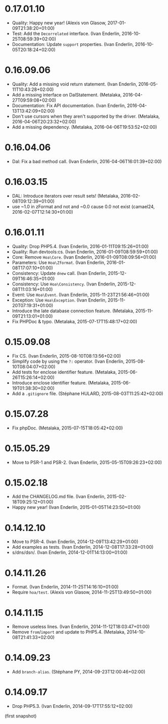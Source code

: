 # 0.17.01.10

  * Quality: Happy new year! (Alexis von Glasow, 2017-01-09T21:38:20+01:00)
  * Test: Add the `Decorrelated` interface. (Ivan Enderlin, 2016-10-25T08:59:39+02:00)
  * Documentation: Update `support` properties. (Ivan Enderlin, 2016-10-05T20:18:24+02:00)

# 0.16.09.06

  * Quality: Add a missing void return statement. (Ivan Enderlin, 2016-05-11T10:43:28+02:00)
  * Add a missing interface on DalStatement. (Metalaka, 2016-04-27T09:59:08+02:00)
  * Documentation: Fix API documentation. (Ivan Enderlin, 2016-04-13T13:42:09+02:00)
  * Don't use cursors when they aren't supported by the driver. (Metalaka, 2016-04-06T20:23:32+02:00)
  * Add a missing dependency. (Metalaka, 2016-04-06T19:53:52+02:00)

# 0.16.04.06

  * Dal: Fix a bad method call. (Ivan Enderlin, 2016-04-06T16:01:39+02:00)

# 0.16.03.15

  * DAL: Introduce iterators over result sets! (Metalaka, 2016-02-08T09:12:39+01:00)
  * use ~1.0 in zFormat and not and ~0.0 cause 0.0 not exist (camael24, 2016-02-07T12:14:30+01:00)

# 0.16.01.11

  * Quality: Drop PHP5.4. (Ivan Enderlin, 2016-01-11T09:15:26+01:00)
  * Quality: Run devtools:cs. (Ivan Enderlin, 2016-01-09T08:59:59+01:00)
  * Core: Remove `Hoa\Core`. (Ivan Enderlin, 2016-01-09T08:09:56+01:00)
  * Parameters: Use `Hoa\Zformat`. (Ivan Enderlin, 2016-01-08T17:07:10+01:00)
  * Consistency: Update `dnew` call. (Ivan Enderlin, 2015-12-09T16:46:35+01:00)
  * Consistency: Use `Hoa\Consistency`. (Ivan Enderlin, 2015-12-08T11:03:16+01:00)
  * Event: Use `Hoa\Event`. (Ivan Enderlin, 2015-11-23T21:56:46+01:00)
  * Exception: Use `Hoa\Exception`. (Ivan Enderlin, 2015-11-20T07:19:31+01:00)
  * Introduce the late database connection feature. (Metalaka, 2015-11-09T21:13:01+01:00)
  * Fix PHPDoc & typo. (Metalaka, 2015-07-17T15:48:17+02:00)

# 0.15.09.08

  * Fix CS. (Ivan Enderlin, 2015-08-10T08:13:56+02:00)
  * Simplify code by using the `?:` operator. (Ivan Enderlin, 2015-08-10T08:04:07+02:00)
  * Add tests for enclose identifier feature. (Metalaka, 2015-06-26T15:26:14+02:00)
  * Introduce enclose identifier feature. (Metalaka, 2015-06-19T01:38:30+02:00)
  * Add a `.gitignore` file. (Stéphane HULARD, 2015-08-03T11:25:42+02:00)

# 0.15.07.28

  * Fix phpDoc. (Metalaka, 2015-07-15T18:05:42+02:00)

# 0.15.05.29

  * Move to PSR-1 and PSR-2. (Ivan Enderlin, 2015-05-15T09:26:23+02:00)

# 0.15.02.18

  * Add the CHANGELOG.md file. (Ivan Enderlin, 2015-02-18T09:25:12+01:00)
  * Happy new year! (Ivan Enderlin, 2015-01-05T14:23:50+01:00)

# 0.14.12.10

  * Move to PSR-4. (Ivan Enderlin, 2014-12-09T13:42:29+01:00)
  * Add examples as tests. (Ivan Enderlin, 2014-12-08T17:33:28+01:00)
  * s/dns/dsn/. (Ivan Enderlin, 2014-12-01T14:13:00+01:00)

# 0.14.11.26

  * Format. (Ivan Enderlin, 2014-11-25T14:16:10+01:00)
  * Require `hoa/test`. (Alexis von Glasow, 2014-11-25T13:49:50+01:00)

# 0.14.11.15

  * Remove useless lines. (Ivan Enderlin, 2014-11-12T18:03:47+01:00)
  * Remove `from`/`import` and update to PHP5.4. (Metalaka, 2014-10-08T21:41:33+02:00)

# 0.14.09.23

  * Add `branch-alias`. (Stéphane PY, 2014-09-23T12:00:46+02:00)

# 0.14.09.17

  * Drop PHP5.3. (Ivan Enderlin, 2014-09-17T17:55:12+02:00)

(first snapshot)
